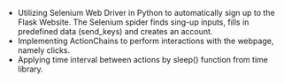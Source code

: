 - Utilizing Selenium Web Driver in Python to automatically sign up to the Flask Website. The Selenium spider finds sing-up inputs, fills in predefined data (send_keys) and creates an account.
- Implementing ActionChains to perform interactions with the webpage, namely clicks. 
- Applying time interval between actions by sleep() function from time library.
